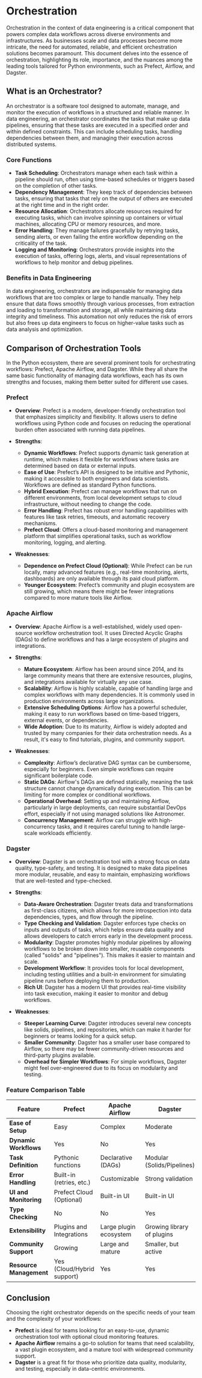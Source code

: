# Orchestration

Orchestration in the context of data engineering is a critical component that powers complex data workflows across diverse environments and infrastructures. As businesses scale and data processes become more intricate, the need for automated, reliable, and efficient orchestration solutions becomes paramount. This document delves into the essence of orchestration, highlighting its role, importance, and the nuances among the leading tools tailored for Python environments, such as Prefect, Airflow, and Dagster.

## What is an Orchestrator?

An orchestrator is a software tool designed to automate, manage, and monitor the execution of workflows in a structured and reliable manner. In data engineering, an orchestrator coordinates the tasks that make up data pipelines, ensuring that these tasks are executed in a specified order and within defined constraints. This can include scheduling tasks, handling dependencies between them, and managing their execution across distributed systems.

### Core Functions

- **Task Scheduling**: Orchestrators manage when each task within a pipeline should run, often using time-based schedules or triggers based on the completion of other tasks.
- **Dependency Management**: They keep track of dependencies between tasks, ensuring that tasks that rely on the output of others are executed at the right time and in the right order.
- **Resource Allocation**: Orchestrators allocate resources required for executing tasks, which can involve spinning up containers or virtual machines, allocating CPU or memory resources, and more.
- **Error Handling**: They manage failures gracefully by retrying tasks, sending alerts, or even failing the entire workflow depending on the criticality of the task.
- **Logging and Monitoring**: Orchestrators provide insights into the execution of tasks, offering logs, alerts, and visual representations of workflows to help monitor and debug pipelines.

### Benefits in Data Engineering

In data engineering, orchestrators are indispensable for managing data workflows that are too complex or large to handle manually. They help ensure that data flows smoothly through various processes, from extraction and loading to transformation and storage, all while maintaining data integrity and timeliness. This automation not only reduces the risk of errors but also frees up data engineers to focus on higher-value tasks such as data analysis and optimization.

## Comparison of Orchestration Tools

In the Python ecosystem, there are several prominent tools for orchestrating workflows: Prefect, Apache Airflow, and Dagster. While they all share the same basic functionality of managing data workflows, each has its own strengths and focuses, making them better suited for different use cases.

### Prefect

- **Overview**: Prefect is a modern, developer-friendly orchestration tool that emphasizes simplicity and flexibility. It allows users to define workflows using Python code and focuses on reducing the operational burden often associated with running data pipelines.
  
- **Strengths**:
  - **Dynamic Workflows**: Prefect supports dynamic task generation at runtime, which makes it flexible for workflows where tasks are determined based on data or external inputs.
  - **Ease of Use**: Prefect’s API is designed to be intuitive and Pythonic, making it accessible to both engineers and data scientists. Workflows are defined as standard Python functions.
  - **Hybrid Execution**: Prefect can manage workflows that run on different environments, from local development setups to cloud infrastructure, without needing to change the code.
  - **Error Handling**: Prefect has robust error handling capabilities with features like task retries, timeouts, and automatic recovery mechanisms.
  - **Prefect Cloud**: Offers a cloud-based monitoring and management platform that simplifies operational tasks, such as workflow monitoring, logging, and alerting.

- **Weaknesses**:
  - **Dependence on Prefect Cloud (Optional)**: While Prefect can be run locally, many advanced features (e.g., real-time monitoring, alerts, dashboards) are only available through its paid cloud platform.
  - **Younger Ecosystem**: Prefect’s community and plugin ecosystem are still growing, which means there might be fewer integrations compared to more mature tools like Airflow.

### Apache Airflow

- **Overview**: Apache Airflow is a well-established, widely used open-source workflow orchestration tool. It uses Directed Acyclic Graphs (DAGs) to define workflows and has a large ecosystem of plugins and integrations.

- **Strengths**:
  - **Mature Ecosystem**: Airflow has been around since 2014, and its large community means that there are extensive resources, plugins, and integrations available for virtually any use case.
  - **Scalability**: Airflow is highly scalable, capable of handling large and complex workflows with many dependencies. It is commonly used in production environments across large organizations.
  - **Extensive Scheduling Options**: Airflow has a powerful scheduler, making it easy to run workflows based on time-based triggers, external events, or dependencies.
  - **Wide Adoption**: Due to its maturity, Airflow is widely adopted and trusted by many companies for their data orchestration needs. As a result, it's easy to find tutorials, plugins, and community support.

- **Weaknesses**:
  - **Complexity**: Airflow’s declarative DAG syntax can be cumbersome, especially for beginners. Even simple workflows can require significant boilerplate code.
  - **Static DAGs**: Airflow's DAGs are defined statically, meaning the task structure cannot change dynamically during execution. This can be limiting for more complex or conditional workflows.
  - **Operational Overhead**: Setting up and maintaining Airflow, particularly in large deployments, can require substantial DevOps effort, especially if not using managed solutions like Astronomer.
  - **Concurrency Management**: Airflow can struggle with high-concurrency tasks, and it requires careful tuning to handle large-scale workloads efficiently.

### Dagster

- **Overview**: Dagster is an orchestration tool with a strong focus on data quality, type-safety, and testing. It is designed to make data pipelines more modular, reusable, and easy to maintain, emphasizing workflows that are well-tested and type-checked.

- **Strengths**:
  - **Data-Aware Orchestration**: Dagster treats data and transformations as first-class citizens, which allows for more introspection into data dependencies, types, and flow through the pipeline.
  - **Type Checking and Validation**: Dagster enforces type checks on inputs and outputs of tasks, which helps ensure data quality and allows developers to catch errors early in the development process.
  - **Modularity**: Dagster promotes highly modular pipelines by allowing workflows to be broken down into smaller, reusable components (called "solids" and "pipelines"). This makes it easier to maintain and scale.
  - **Development Workflow**: It provides tools for local development, including testing utilities and a built-in environment for simulating pipeline runs before deploying them to production.
  - **Rich UI**: Dagster has a modern UI that provides real-time visibility into task execution, making it easier to monitor and debug workflows.

- **Weaknesses**:
  - **Steeper Learning Curve**: Dagster introduces several new concepts like solids, pipelines, and repositories, which can make it harder for beginners or teams looking for a quick setup.
  - **Smaller Community**: Dagster has a smaller user base compared to Airflow, so there may be fewer community-driven resources and third-party plugins available.
  - **Overhead for Simpler Workflows**: For simple workflows, Dagster might feel over-engineered due to its focus on modularity and testing.

### Feature Comparison Table

| Feature                | Prefect                    | Apache Airflow             | Dagster                    |
|------------------------|----------------------------|----------------------------|----------------------------|
| **Ease of Setup**       | Easy                       | Complex                    | Moderate                   |
| **Dynamic Workflows**   | Yes                        | No                         | Yes                        |
| **Task Definition**     | Pythonic functions         | Declarative (DAGs)         | Modular (Solids/Pipelines)  |
| **Error Handling**      | Built-in (retries, etc.)   | Customizable               | Strong validation           |
| **UI and Monitoring**   | Prefect Cloud (Optional)   | Built-in UI                | Built-in UI                |
| **Type Checking**       | No                         | No                         | Yes                        |
| **Extensibility**       | Plugins and Integrations   | Large plugin ecosystem     | Growing library of plugins |
| **Community Support**   | Growing                    | Large and mature           | Smaller, but active         |
| **Resource Management** | Yes (Cloud/Hybrid support) | Yes                        | Yes                        |

## Conclusion

Choosing the right orchestrator depends on the specific needs of your team and the complexity of your workflows:

- **Prefect** is ideal for teams looking for an easy-to-use, dynamic orchestration tool with optional cloud monitoring features.
- **Apache Airflow** remains a go-to solution for teams that need scalability, a vast plugin ecosystem, and a mature tool with widespread community support.
- **Dagster** is a great fit for those who prioritize data quality, modularity, and testing, especially in data-centric environments.

